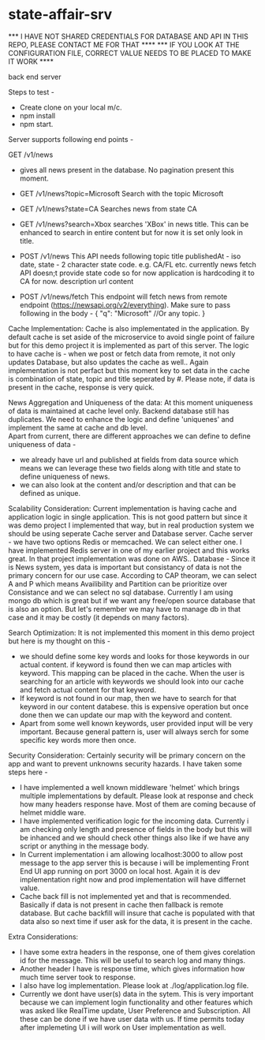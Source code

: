 # state-affair-srv

***   I HAVE NOT SHARED CREDENTIALS FOR DATABASE AND API IN THIS REPO, PLEASE CONTACT ME FOR THAT ****
***   IF YOU LOOK AT THE CONFIGURATION FILE, CORRECT VALUE NEEDS TO BE PLACED TO MAKE IT WORK     ****

back end server

Steps to test -

- Create clone on your local m/c.
- npm install
- npm start.

Server supports following end points -

GET /v1/news

- gives all news present in the database. No pagination present this moment.
- GET /v1/news?topic=Microsoft
  Search with the topic Microsoft

- GET /v1/news?state=CA
  Searches news from state CA

- GET /v1/news?search=Xbox
  searches 'XBox' in news title. This can be enhanced to search in entire content but for now it is set only look in title.

- POST /v1/news
  This API needs following
  topic
  title
  publishedAt - iso date,
  state - 2 character state code. e.g. CA/FL etc. currently news fetch API doesn;t provide state code so for now application is hardcoding it to CA for now.
  description
  url
  content

- POST /v1/news/fetch
  This endpoint will fetch news from remote endpoint (https://newsapi.org/v2/everything).
  Make sure to pass following in the body -
  {
  "q": "Microsoft" //Or any topic.
  }

Cache Implementation:
Cache is also implementated in the application. By default cache is set aside of the microservice to
avoid single point of failure but for this demo project it is implemented as part of this server. The
logic to have cache is - when we post or fetch data from remote, it not only updates Database, but also updates the cache as well..
Again implementation is not perfact but this moment key to set data in the cache is combination of state, topic and title seperated by #.
Please note, if data is present in the cache, response is very quick.

News Aggregation and Uniqueness of the data:
At this moment uniqueness of data is maintained at cache level only. Backend database still has duplicates. We need to enhance the logic and define 'uniquenes' and implement the same at cache and db level.  
Apart from current, there are different approaches we can define to define uniqueness of data -

- we already have url and published at fields from data source which means we can leverage these two fields along with title and state to define uniqueness of news.
- we can also look at the content and/or description and that can be defined as unique.

Scalability Consideration:
Current implementation is having cache and application logic in single application. This is not good pattern but since it was demo project I implemented that way, but in real production system we should be using seperate Cache server and Database server.
Cache server - we have two options Redis or memcached. We can select either one. I have implemented Redis server in one of my earlier project and this works great. In that project implementation was done on AWS..
Database - Since it is News system, yes data is important but consistancy of data is not the primary concern for our use case. According to CAP theoram, we can select A and P which means Availibility and Partition can be prioritize over Consistance and we can select no sql database. Currently I am using mongo db which is great but if we want any free/open source database that is also an option. But let's remember we may have to manage db in that case and it may be costly (it depends on many factors).

Search Optimization:
It is not implemented this moment in this demo project but here is my thought on this -

- we should define some key words and looks for those keywords in our actual content. if keyword is found then we can map articles with keyword. This mapping can be placed in the cache. When the user is searching for an article with keywords we should look into our cache and fetch actual content for that keyword.
- If keyword is not found in our map, then we have to search for that keyword in our content databese. this is expensive operation but once done then we can update our map with the keyword and content.
- Apart from some well known keywords, user provided input will be very important. Because general pattern is, user will always serch for some specific key words more then once.

Security Consideration: Certainly security will be primary concern on the app and want to prevent unknowns security hazards. I have taken some steps here -

- I have implemented a well known middleware 'helmet' which brings multiple implementations by default. Please look at response and check how many headers response have. Most of them are coming because of helmet middle ware.
- I have implemented verification logic for the incoming data. Currently i am checking only length and presence of fields in the body but this will be inhanced and we should check other things also like if we have any script or anything in the message body.
- In Current implementation i am allowing localhost:3000 to allow post message to the app server this is because i will be implementing Front End UI app running on port 3000 on local host. Again it is dev implementation right now and prod implementation will have differnet value.
- Cache back fill is not implemented yet and that is recommended. Basically if data is not present in cache then fallback is remote database. But cache backfill will insure that cache is populated with that data also so next time if user ask for the data, it is present in the cache.

Extra Considerations:

- I have some extra headers in the response, one of them gives corelation id for the message. This will be useful to search log and many things.
- Another header I have is response time, which gives information how much time server took to response.
- I also have log implementation. Please look at ./log/application.log file.
- Currently we dont have user(s) data in the sytem. This is very important because we can implement login functionality and other features which was asked like RealTime update, User Preference and Subscription. All these can be done if we have user data with us. If time permits today after implemeting UI i will work on User implementation as well.
